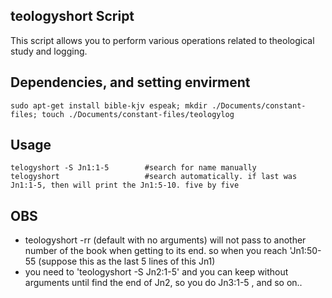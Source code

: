 ## teologyshort Script
  This script allows you to perform various operations related to theological study and logging.

## Dependencies, and setting envirment 
    sudo apt-get install bible-kjv espeak; mkdir ./Documents/constant-files; touch ./Documents/constant-files/teologylog

## Usage
    telogyshort -S Jn1:1-5        #search for name manually
    telogyshort                   #search automatically. if last was Jn1:1-5, then will print the Jn1:5-10. five by five
  
## OBS
- teologyshort -rr (default with no arguments) will not pass to another number of the book when getting to its end. so when you reach 'Jn1:50-55 (suppose this as the last 5 lines of this Jn1)
- you need to 'teologyshort -S Jn2:1-5' and you can keep without arguments until find the end of Jn2, so you do Jn3:1-5 , and so on..
